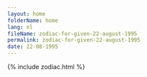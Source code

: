 ```yaml
---
layout: home
folderName: home
lang: nl
fileName: zodiac-for-given-22-august-1995
permalink: zodiac-for-given-22-august-1995
date: 22-08-1995
---
```

{% include zodiac.html %}
